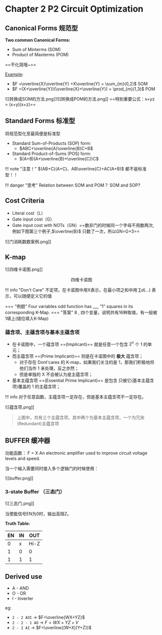 # Chapter 2 P2 Circuit Optimization

## Canonical Forms 规范型
**Two common Canonical Forms:**

- Sum of Minterms (SOM)
- Product of Maxterms (POM)

==不化简哦~==

[Example](#):

- $F =\overline{X}\overline{Y} +X\overline{Y} = \sum_{m}(0,2)$     SOM
- $F =(X+\overline{Y})(\overline{X}+\overline{Y}) = \prod_{m}(1,3)$    POM

![[转换成SOM的方法.png]]![[转换成POM的方法.png]]
==特别重要公式：x+yz = (x+y)(x+z)==

## Standard Forms 标准型
将规范型化至最简便是标准型

- Standard Sum-of-Products (SOP) form: 
	- $ABC+\overline{A}\overline{B}C+B$
- Standard Product-of-Sums (POS) form:
	- $(A+B)(A+\overline{B}+\overline{C})C$



!!! note "注意！"
	$(AB+C)(A+C)、AB\overline{C}+AC(A+B)$ 都不是标准型！！


!!! danger "思考"
	Relation between SOM and POM？ SOM and SOP?

## Cost Criteria
- Literal cost（L）
- Gate input cost（G）
- Gate input cost with NOTs（GN）==数非门的时候同一个字母不用数两次,例如下图第三个例子,$\overline{B}$ 只数了一次，所以GN=G+3==

![[门消耗数数案例.png]]

## K-map
![[四维卡诺图.png]]

<center>四维卡诺图</center>

!!! info "Don't Care"
	不定项，在卡诺图中用X表示，在最小项之和中用 $\sum d(...)$ 表示，可以随便定义它的值

=== "例题"
	Four variables odd function has ___ “1” squares in its corresponding K-Map.
=== "答案"
	8 , 四个变量，说明共有16种取值，有一般被1填上(错位填入K-Map)


### 蕴含项、主蕴含项与基本主蕴含项

- 在卡诺图中，一个蕴含项 ==(Implicant)== 就是任意一个包含 $2^n$ 个 1 的单元；
- 而主蕴含项 ==(Prime Implicant)== 则是在卡诺图中的 **极大** 蕴含项；
    - 对于存在 Dont'cares 的 K-map，如果我们关注的是 1，那我们积极地将他们当作 1 来处理，反之亦然；
    - 但是单独的 X 不会被认为是主蕴含项；
- 基本主蕴含项 ==(Essential Prime Implicant)== 是包含 只被它(基本主蕴含项)覆盖的 1 的主蕴含项；

!!! info
	对于任意函数，主蕴含项一定存在，但是基本主蕴含项不一定存在。

![[蕴含项.png]]

> 上图中，共有三个主蕴含项，其中两个为基本主蕴含项，一个为冗余(Redundant)主蕴含项

## BUFFER 缓冲器
功能函数： F = X
An electronic amplifier used to improve circuit voltage levels and speed.

当一个输入需要同时接入多个逻辑门的时候使用：

![[buffer.png]]

### 3-state Buffer （三态门）

![[三态门.png]]

当使能信号EN为0时，输出高阻Z。

**Truth Table:**

| EN  | IN  | OUT  |
| --- | --- | ---- |
| 0   | x   | Hi-Z |
| 1   | 0   | 0    |
| 1   | 1   | 1    |

## Derived use

- A - AND
- O - OR
- I - Inverter

eg:

- `2 - 2 AOI` -> $F=\overline{WX+YZ}$
- `2 - 2 - 1 AO` -> $F= WX+YZ+V$
- `2 - 2 AI` -> $F=\overline{(W+X)(Y+Z)}$
